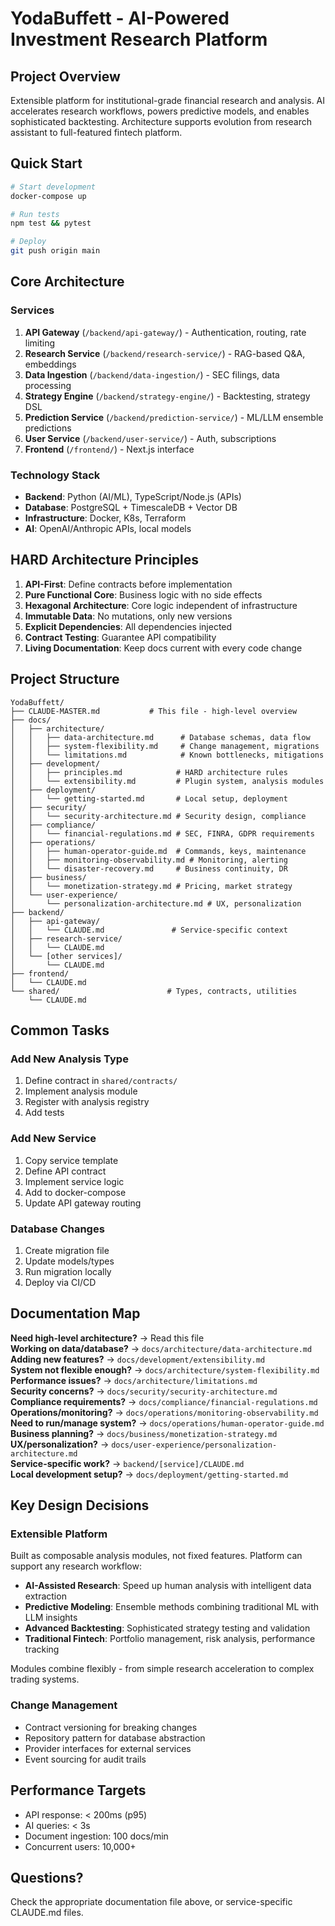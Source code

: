 # YodaBuffett - AI-Powered Investment Research Platform

## Project Overview
Extensible platform for institutional-grade financial research and analysis. AI accelerates research workflows, powers predictive models, and enables sophisticated backtesting. Architecture supports evolution from research assistant to full-featured fintech platform.

## Quick Start
```bash
# Start development
docker-compose up

# Run tests
npm test && pytest

# Deploy
git push origin main
```

## Core Architecture

### Services
1. **API Gateway** (`/backend/api-gateway/`) - Authentication, routing, rate limiting
2. **Research Service** (`/backend/research-service/`) - RAG-based Q&A, embeddings
3. **Data Ingestion** (`/backend/data-ingestion/`) - SEC filings, data processing
4. **Strategy Engine** (`/backend/strategy-engine/`) - Backtesting, strategy DSL
5. **Prediction Service** (`/backend/prediction-service/`) - ML/LLM ensemble predictions
6. **User Service** (`/backend/user-service/`) - Auth, subscriptions
7. **Frontend** (`/frontend/`) - Next.js interface

### Technology Stack
- **Backend**: Python (AI/ML), TypeScript/Node.js (APIs)
- **Database**: PostgreSQL + TimescaleDB + Vector DB
- **Infrastructure**: Docker, K8s, Terraform
- **AI**: OpenAI/Anthropic APIs, local models

## HARD Architecture Principles
1. **API-First**: Define contracts before implementation
2. **Pure Functional Core**: Business logic with no side effects
3. **Hexagonal Architecture**: Core logic independent of infrastructure
4. **Immutable Data**: No mutations, only new versions
5. **Explicit Dependencies**: All dependencies injected
6. **Contract Testing**: Guarantee API compatibility
7. **Living Documentation**: Keep docs current with every code change

## Project Structure
```
YodaBuffett/
├── CLAUDE-MASTER.md           # This file - high-level overview
├── docs/
│   ├── architecture/
│   │   ├── data-architecture.md      # Database schemas, data flow
│   │   ├── system-flexibility.md     # Change management, migrations
│   │   └── limitations.md            # Known bottlenecks, mitigations
│   ├── development/
│   │   ├── principles.md            # HARD architecture rules
│   │   └── extensibility.md         # Plugin system, analysis modules
│   ├── deployment/
│   │   └── getting-started.md       # Local setup, deployment
│   ├── security/
│   │   └── security-architecture.md # Security design, compliance
│   ├── compliance/
│   │   └── financial-regulations.md # SEC, FINRA, GDPR requirements
│   ├── operations/
│   │   ├── human-operator-guide.md  # Commands, keys, maintenance
│   │   ├── monitoring-observability.md # Monitoring, alerting
│   │   └── disaster-recovery.md     # Business continuity, DR
│   ├── business/
│   │   └── monetization-strategy.md # Pricing, market strategy
│   └── user-experience/
│       └── personalization-architecture.md # UX, personalization
├── backend/
│   ├── api-gateway/
│   │   └── CLAUDE.md               # Service-specific context
│   ├── research-service/
│   │   └── CLAUDE.md
│   └── [other services]/
│       └── CLAUDE.md
├── frontend/
│   └── CLAUDE.md
└── shared/                        # Types, contracts, utilities
    └── CLAUDE.md
```

## Common Tasks

### Add New Analysis Type
1. Define contract in `shared/contracts/`
2. Implement analysis module
3. Register with analysis registry
4. Add tests

### Add New Service
1. Copy service template
2. Define API contract
3. Implement service logic
4. Add to docker-compose
5. Update API gateway routing

### Database Changes
1. Create migration file
2. Update models/types
3. Run migration locally
4. Deploy via CI/CD

## Documentation Map

**Need high-level architecture?** → Read this file  
**Working on data/database?** → `docs/architecture/data-architecture.md`  
**Adding new features?** → `docs/development/extensibility.md`  
**System not flexible enough?** → `docs/architecture/system-flexibility.md`  
**Performance issues?** → `docs/architecture/limitations.md`  
**Security concerns?** → `docs/security/security-architecture.md`  
**Compliance requirements?** → `docs/compliance/financial-regulations.md`  
**Operations/monitoring?** → `docs/operations/monitoring-observability.md`  
**Need to run/manage system?** → `docs/operations/human-operator-guide.md`  
**Business planning?** → `docs/business/monetization-strategy.md`  
**UX/personalization?** → `docs/user-experience/personalization-architecture.md`  
**Service-specific work?** → `backend/[service]/CLAUDE.md`  
**Local development setup?** → `docs/deployment/getting-started.md`

## Key Design Decisions

### Extensible Platform
Built as composable analysis modules, not fixed features. Platform can support any research workflow:
- **AI-Assisted Research**: Speed up human analysis with intelligent data extraction
- **Predictive Modeling**: Ensemble methods combining traditional ML with LLM insights
- **Advanced Backtesting**: Sophisticated strategy testing and validation
- **Traditional Fintech**: Portfolio management, risk analysis, performance tracking

Modules combine flexibly - from simple research acceleration to complex trading systems.

### Change Management
- Contract versioning for breaking changes
- Repository pattern for database abstraction
- Provider interfaces for external services
- Event sourcing for audit trails

## Performance Targets
- API response: < 200ms (p95)
- AI queries: < 3s
- Document ingestion: 100 docs/min
- Concurrent users: 10,000+

## Questions?
Check the appropriate documentation file above, or service-specific CLAUDE.md files.